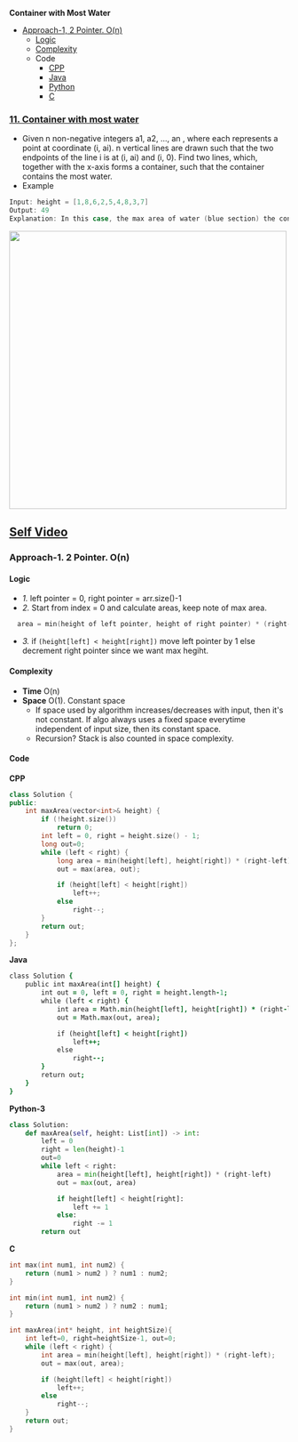 **Container with Most Water**
- [Approach-1, 2 Pointer. O(n)](#a1)
  - [Logic](#l)
  - [Complexity](#com)
  - Code
    - [CPP](#cpp)
    - [Java](#j)
    - [Python](#py)
    - [C](#c)

### [11. Container with most water](https://leetcode.com/problems/container-with-most-water/)
- Given n non-negative integers a1, a2, ..., an , where each represents a point at coordinate (i, ai). n vertical lines are drawn such that the two endpoints of the line i is at (i, ai) and (i, 0). Find two lines, which, together with the x-axis forms a container, such that the container contains the most water.
- Example
```c
Input: height = [1,8,6,2,5,4,8,3,7]
Output: 49
Explanation: In this case, the max area of water (blue section) the container can contain is 49.
```

<img src="https://s3-lc-upload.s3.amazonaws.com/uploads/2018/07/17/question_11.jpg"  width="500" />

## [Self Video](https://youtu.be/rH7AOvO2Hn0)

### Approach-1. 2 Pointer. O(n)
#### Logic
- *1.* left pointer = 0, right pointer = arr.size()-1
- *2.* Start from index = 0 and calculate areas, keep note of max area.
```c
  area = min(height of left pointer, height of right pointer) * (right-left)
```
- *3.* if `(height[left] < height[right])` move left pointer by 1 else decrement right pointer since we want max hegiht.
#### Complexity
- **Time** O(n)
- **Space** O(1). Constant space
  - If space used by algorithm increases/decreases with input, then it's not constant. If algo always uses a fixed space everytime independent of input size, then its constant space.
  - Recursion? Stack is also counted in space complexity.
#### Code
<a name=cpp></a>
**CPP**
```cpp
class Solution {
public:
    int maxArea(vector<int>& height) {
        if (!height.size())
            return 0;
        int left = 0, right = height.size() - 1;
        long out=0;
        while (left < right) {
            long area = min(height[left], height[right]) * (right-left);
            out = max(area, out);

            if (height[left] < height[right])
                left++;
            else
                right--;
        }
        return out;
    }
};
```
<a name=j></a>
**Java**
```j
class Solution {
    public int maxArea(int[] height) {
        int out = 0, left = 0, right = height.length-1;
        while (left < right) {
            int area = Math.min(height[left], height[right]) * (right-left);
            out = Math.max(out, area);

            if (height[left] < height[right])
                left++;
            else
                right--;
        }
        return out;
    }
}
```
<a name=py></a>
**Python-3**
```py
class Solution:
    def maxArea(self, height: List[int]) -> int:
        left = 0
        right = len(height)-1
        out=0
        while left < right:
            area = min(height[left], height[right]) * (right-left)
            out = max(out, area)

            if height[left] < height[right]:
                left += 1
            else:
                right -= 1
        return out
```
<a name=c></a>
**C**
```c
int max(int num1, int num2) {
    return (num1 > num2 ) ? num1 : num2;
}

int min(int num1, int num2) {
    return (num1 > num2 ) ? num2 : num1;
}

int maxArea(int* height, int heightSize){
    int left=0, right=heightSize-1, out=0;
    while (left < right) {
        int area = min(height[left], height[right]) * (right-left);
        out = max(out, area);

        if (height[left] < height[right])
            left++;
        else
            right--;
    }
    return out;
}
```
